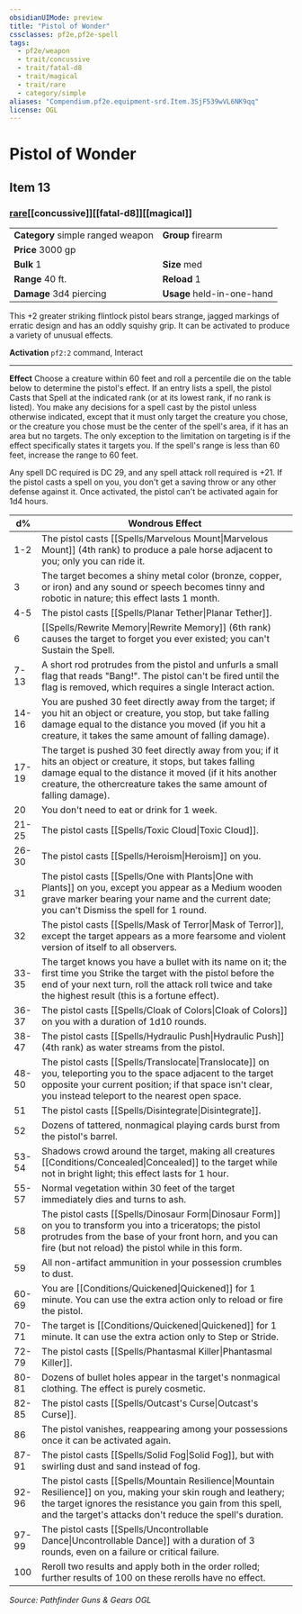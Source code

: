 ```yaml
---
obsidianUIMode: preview
title: "Pistol of Wonder"
cssclasses: pf2e,pf2e-spell
tags:
  - pf2e/weapon
  - trait/concussive
  - trait/fatal-d8
  - trait/magical
  - trait/rare
  - category/simple
aliases: "Compendium.pf2e.equipment-srd.Item.3SjF539wVL6NK9qq"
license: OGL
---
```

# Pistol of Wonder
## Item 13
### [rare](rare "Rare Rarity Trait")[[concussive]][[fatal-d8]][[magical]]

|  |  |
| -- | -- |
| **Category** simple ranged weapon | **Group** firearm |
| **Price** 3000 gp |  |
| **Bulk** 1 | **Size** med |
|**Range** 40 ft.| **Reload** 1|
| **Damage** 3d4 piercing  | **Usage** held-in-one-hand |



This +2 greater striking flintlock pistol bears strange, jagged markings of erratic design and has an oddly squishy grip. It can be activated to produce a variety of unusual effects.

**Activation** `pf2:2` command, Interact

* * *

**Effect** Choose a creature within 60 feet and roll a percentile die on the table below to determine the pistol's effect. If an entry lists a spell, the pistol Casts that Spell at the indicated rank (or at its lowest rank, if no rank is listed). You make any decisions for a spell cast by the pistol unless otherwise indicated, except that it must only target the creature you chose, or the creature you chose must be the center of the spell's area, if it has an area but no targets. The only exception to the limitation on targeting is if the effect specifically states it targets you. If the spell's range is less than 60 feet, increase the range to 60 feet.

Any spell DC required is DC 29, and any spell attack roll required is +21. If the pistol casts a spell on you, you don't get a saving throw or any other defense against it. Once activated, the pistol can't be activated again for 1d4 hours.

  

| d% | Wondrous Effect |
| --- | --- |
| 1-2 | The pistol casts [[Spells/Marvelous Mount\|Marvelous Mount]] (4th rank) to produce a pale horse adjacent to you; only you can ride it. |
| 3 | The target becomes a shiny metal color (bronze, copper, or iron) and any sound or speech becomes tinny and robotic in nature; this effect lasts 1 month. |
| 4-5 | The pistol casts [[Spells/Planar Tether\|Planar Tether]]. |
| 6 | [[Spells/Rewrite Memory\|Rewrite Memory]] (6th rank) causes the target to forget you ever existed; you can't Sustain the Spell. |
| 7-13 | A short rod protrudes from the pistol and unfurls a small flag that reads "Bang!". The pistol can't be fired until the flag is removed, which requires a single Interact action. |
| 14-16 | You are pushed 30 feet directly away from the target; if you hit an object or creature, you stop, but take falling damage equal to the distance you moved (if you hit a creature, it takes the same amount of falling damage). |
| 17-19 | The target is pushed 30 feet directly away from you; if it hits an object or creature, it stops, but takes falling damage equal to the distance it moved (if it hits another creature, the othercreature takes the same amount of falling damage). |
| 20 | You don't need to eat or drink for 1 week. |
| 21-25 | The pistol casts [[Spells/Toxic Cloud\|Toxic Cloud]]. |
| 26-30 | The pistol casts [[Spells/Heroism\|Heroism]] on you. |
| 31 | The pistol casts [[Spells/One with Plants\|One with Plants]] on you, except you appear as a Medium wooden grave marker bearing your name and the current date; you can't Dismiss the spell for 1 round. |
| 32 | The pistol casts [[Spells/Mask of Terror\|Mask of Terror]], except the target appears as a more fearsome and violent version of itself to all observers. |
| 33-35 | The target knows you have a bullet with its name on it; the first time you Strike the target with the pistol before the end of your next turn, roll the attack roll twice and take the highest result (this is a fortune effect). |
| 36-37 | The pistol casts [[Spells/Cloak of Colors\|Cloak of Colors]] on you with a duration of 1d10 rounds. |
| 38-47 | The pistol casts [[Spells/Hydraulic Push\|Hydraulic Push]] (4th rank) as water streams from the pistol. |
| 48-50 | The pistol casts [[Spells/Translocate\|Translocate]] on you, teleporting you to the space adjacent to the target opposite your current position; if that space isn't clear, you instead teleport to the nearest open space. |
| 51 | The pistol casts [[Spells/Disintegrate\|Disintegrate]]. |
| 52 | Dozens of tattered, nonmagical playing cards burst from the pistol's barrel. |
| 53-54 | Shadows crowd around the target, making all creatures [[Conditions/Concealed\|Concealed]] to the target while not in bright light; this effect lasts for 1 hour. |
| 55-57 | Normal vegetation within 30 feet of the target immediately dies and turns to ash. |
| 58 | The pistol casts [[Spells/Dinosaur Form\|Dinosaur Form]] on you to transform you into a triceratops; the pistol protrudes from the base of your front horn, and you can fire (but not reload) the pistol while in this form. |
| 59 | All non-artifact ammunition in your possession crumbles to dust. |
| 60-69 | You are [[Conditions/Quickened\|Quickened]] for 1 minute. You can use the extra action only to reload or fire the pistol. |
| 70-71 | The target is [[Conditions/Quickened\|Quickened]] for 1 minute. It can use the extra action only to Step or Stride. |
| 72-79 | The pistol casts [[Spells/Phantasmal Killer\|Phantasmal Killer]]. |
| 80-81 | Dozens of bullet holes appear in the target's nonmagical clothing. The effect is purely cosmetic. |
| 82-85 | The pistol casts [[Spells/Outcast's Curse\|Outcast's Curse]]. |
| 86 | The pistol vanishes, reappearing among your possessions once it can be activated again. |
| 87-91 | The pistol casts [[Spells/Solid Fog\|Solid Fog]], but with swirling dust and sand instead of fog. |
| 92-96 | The pistol casts [[Spells/Mountain Resilience\|Mountain Resilience]] on you, making your skin rough and leathery; the target ignores the resistance you gain from this spell, and the target's attacks don't reduce the spell's duration. |
| 97-99 | The pistol casts [[Spells/Uncontrollable Dance\|Uncontrollable Dance]] with a duration of 3 rounds, even on a failure or critical failure. |
| 100 | Reroll two results and apply both in the order rolled; further results of 100 on these rerolls have no effect. |

*Source: Pathfinder Guns & Gears*
*OGL*